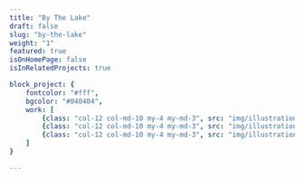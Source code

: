 ```yaml
---
title: "By The Lake"
draft: false
slug: "by-the-lake"
weight: "1"
featured: true
isOnHomePage: false
isInRelatedProjects: true

block_project: {
	fontcolor: "#fff",
	bgcolor: "#040404",
	work: [ 
		{class: "col-12 col-md-10 my-4 my-md-3", src: "img/illustration_by-the-lake-01.jpg"},
		{class: "col-12 col-md-10 my-4 my-md-3", src: "img/illustration_by-the-lake-02.jpg"},
		{class: "col-12 col-md-10 my-4 my-md-3", src: "img/illustration_by-the-lake-03.jpg"}
	]
}

---
```

